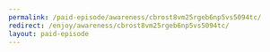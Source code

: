 ```yaml
---
permalink: /paid-episode/awareness/cbrost8vm25rgeb6np5vs5094tc/
redirect: /enjoy/awareness/cbrost8vm25rgeb6np5vs5094tc/
layout: paid-episode
---
```

